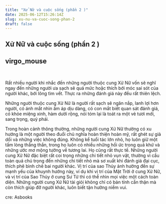 ```yaml
---
title: "Xử Nữ và cuộc sống (phần 2 )"
date: 2025-06-12T15:26:14Z
slug: xu-nu-va-cuoc-song-phan-2
draft: false
---
```


## Xử Nữ và cuộc sống (phần 2 )

## virgo_mouse

​ 
 
 
Rất nhiều người khi nhắc đến những người thuộc cung Xử Nữ vốn sẽ nghĩ ngay đến những người ưa sạch sẽ quá mức hoặc thích bới móc sai sót của người khác, bới lông tìm vết. Thực ra những đánh giá này đều rất thiên lệch.

Những người thuộc cung Xử Nữ là người rất sạch sẽ ngăn nắp, lanh lợi hơn người, có ánh mắt nhìn ấm áp dịu dàng, có con mắt biết quan sát đánh giá, có khóe miệng xinh, hàm dưới rộng, nói tóm lại là toát ra một vẻ tươi mới, sang trọng, quý phái.

Trong hoàn cảnh thông thường, những người cung Xử Nữ thường có xu hướng là một người theo đuổi chủ nghĩa hoàn thiện hoàn mỹ, rất ghét sự giả dối và những việc không đúng. Không kể tuổi tác lớn nhỏ, họ luôn giữ một tấm lòng thẳng thắn, trong họ luôn có nhiều những hồi ức trong quá khứ và những ước mơ mộng tưởng về tương lai. Họ cũng rất thực tế. Những người cung Xử Nữ đặc biệt rất coi trọng những chi tiết nhỏ vụn vặt, thường vì cầu toàn quá chú trọng đến những chi tiết nhỏ mà sơ xuất khi đánh giá đại cục, thích phê bình chê bai người khác. Vị trí của sao Thủy ảnh hưởng đến sự mạnh yếu của khuynh hướng này, ví dụ khi vị trí của Mặt Trời ở cung Xử Nữ, và vị trí của Sao Thủy ở cung Sư Tử thì có thể nhìn mọi việc một cách toàn diện. Những người cung Xử Nữ tài giỏi không chỉ có bản tính cẩn thận mà còn thích giúp đỡ người khác, luôn biết tận hưởng niềm vui.

 
cre: Asbooks